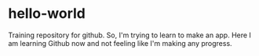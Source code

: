 # hello-world
Training repository for github.
So, I'm trying to learn to make an app. Here I am learning Github now and not feeling like I'm making any progress.

